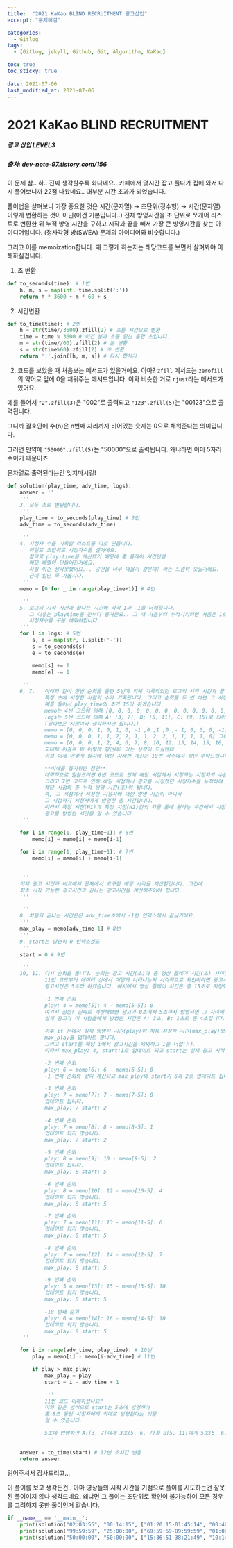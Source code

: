 ```yaml
---
title:  "2021 KaKao BLIND RECRUITMENT 광고삽입"
excerpt: "문제해설"

categories:
  - Gitlog
tags:
  - [Gitlog, jekyll, Github, Git, Algorithm, KaKao]

toc: true
toc_sticky: true
 
date: 2021-07-06
last_modified_at: 2021-07-06
---
```



# 2021 KaKao BLIND RECRUITMENT
##### 광고 삽입 LEVEL3
##### 출처: dev-note-97.tistory.com/156



이 문제 참.. 하.. 진짜 생각할수록 화나네요..
카페에서 몇시간 잡고 풀다가 집에 와서 다시 풀어보니까 22점 나왔네요..
대부분 시간 초과가 되었습니다.

풀이법을 살펴보니 가장 중요한 것은
시간(문자열) → 초단위(정수형) → 시간(문자열)
이렇게 변환하는 것이 아닌(이건 기본입니다..)
전체 방영시간을 초 단위로 쪼개어 리스트로 변환한 뒤 누적 방영 시간을 구하고
시작과 끝을 빼서 가장 큰 방영시간을 찾는 아이디어입니다.
(정사각형 방(SWEA) 문제의 아이디어와 비슷합니다.)

그리고 이를 memoization합니다. 왜 그렇게 하는지는 해당코드를 보면서 살펴봐야 이해하실겁니다.



1. 초 변환
``` python
def to_seconds(time): # 1번
    h, m, s = map(int, time.split(':'))
    return h * 3600 + m * 60 + s
```

2. 시간변환
```python
def to_time(time): # 2번
    h = str(time//3600).zfill(2) # 초를 시간으로 변환
    time = time % 3600 # 이건 분과 초를 합친 총합 초입니다.
    m = str(time//60).zfill(2) # 분 변환
    s = str(time%60).zfill(2) # 초 변환
    return ':'.join([h, m, s]) # 다시 합치기
```

2. 코드를 보았을 때 처음보는 메서드가 있을거에요. 아마?
`zfill` 메서드는 `zerofill`의 약어로 앞에 0을 채워주는 메서드입니다.
이와 비슷한 거로 `rjust`라는 메서드가 있어요.

예를 들어서
`"2".zfill(3)`은 "002"로 출력되고
`"123".zfill(5)`는 "00123"으로 출력됩니다.

그니까 괄호안에 수(n)은 n번째 자리까지 비어있는 숫자는 0으로 채워준다는 의미입니다.

그러면 만약에 `"50000".zfill(5)`는 "50000"으로 출력됩니다.
왜냐하면 이미 5자리 수이기 때문이죠.

문자열로 출력된다는건 잊지마시길!

``` python
def solution(play_time, adv_time, logs):
    answer = ''
    '''
    3. 모두 초로 변환합니다.
    '''
    play_time = to_seconds(play_time) # 3번
    adv_time = to_seconds(adv_time)

    '''
    4. 시청자 수를 기록할 리스트를 따로 만듭니다. 
       이걸로 초단위로 시청자수를 셀거에요.
       참고로 play-time을 계산했기 때문에 총 플레이 시간만큼
       메모 배열이 만들어진거에요.
       사실 이건 생각못했어요... 공간을 너무 먹을거 같은데? 라는 느낌이 오실거에요.
       근데 일단 쭉 가봅시다.
    '''
    memo = [0 for _ in range(play_time+1)] # 4번

    '''
    5. 로그의 시작 시간과 끝나는 시간에 각각 1과 -1을 더해줍니다.
       그 이유는 playtime을 전부다 돌거든요.. 그 때 처음부터 누적시키려면 처음은 1로 두고 마지막은 -1로 둬서
       시청자수를 구분 해줘야합니다.
    '''
    for l in logs: # 5번
        s, e = map(str, l.split('-'))
        s = to_seconds(s)
        e = to_seconds(e)

        memo[s] += 1
        memo[e] -= 1
    
    '''
    6, 7.   아래와 같이 한번 순회를 돌면 5번에 의해 기록되었던 로그의 시작 시간과 끝 시간에 의해
            특정 초에 시청한 사람의 수가 기록됩니다. 그리고 순회를 두 번 하면 그 시청자 수가 누적됩니다.
            예를 들어서 play_time의 초가 15라 하겠습니다.
            memo는 4번 코드에 의해 [0, 0, 0, 0, 0, 0, 0, 0, 0, 0, 0, 0, 0, 0, 0, 0] 이렇게 됩니다.
            logs는 5번 코드에 의해 A: [3, 7], B: [5, 11], C: [9, 15]로 되어있다고 하면 memo는 다음과 같이 바뀝니다.
            (알파벳은 사람이라 생각하시면 됩니다.)
            memo = [0, 0, 0, 1, 0, 1, 0, -1 ,0 ,1 ,0 ,- 1, 0, 0, 0, -1] 이를 6번 코드를 실행하면 다음과 같이 바뀝니다.
            memo = [0, 0, 0, 1, 1, 2, 2, 1, 1, 2, 2, 1, 1, 1, 1, 0] 그리고 이를 한번 더 7번으로 가면
            memo = [0, 0, 0, 1, 2, 4, 6, 7, 8, 10, 12, 13, 14, 15, 16, 16] 이렇게 바뀝니다.
            도대체 이걸로 뭐 어떻게 할건데? 라는 생각이 드실텐데
            이걸 이제 어떻게 할지에 대한 자세한 계산은 10번 각주에서 확인 부탁드립니다.

            **이해를 돕기위한 첨언**
            대략적으로 말씀드리면 6번 코드로 인해 해당 시점에서 시청하는 시청자의 수를 알 수 있습니다.
            그리고 7번 코드로 인해 해당 시점에서 광고를 시청했던 시청자수를 누적하여 계산하므로
            해당 시점의 총 누적 방영 시간(초)이 됩니다.
            즉, 그 시점에서 시청한 시청자에 대한 방영 시간이 아니라
            그 시점까지 시청자에게 방영한 총 시간입니다.
            따라서 특정 시점(H1)과 특정 시점(H2)간의 차를 통해 원하는 구간에서 시청자에게
            광고를 방영한 시간을 알 수 있습니다.
    '''

    for i in range(1, play_time+1): # 6번
        memo[i] = memo[i] + memo[i-1]
        
    for i in range(1, play_time+1): # 7번
        memo[i] = memo[i] + memo[i-1]
    

    '''
    이제 광고 시간과 비교해서 문제에서 요구한 해당 시각을 계산할겁니다. 그전에
    최초 시작 가능한 광고시간과 끝나는 광고시간을 계산해주어야 합니다.
    '''

    '''
    8. 처음의 끝나는 시간은은 adv_time초에서 -1한 인덱스에서 끝날거에요.
    '''
    max_play = memo[adv_time-1] # 8번
    '''
    9. start는 당연히 0 인덱스겠죠
    '''
    start = 0 # 9번

    '''
    10, 11. 다시 순회를 돕니다. 순회는 광고 시간(초)과 총 영상 플레이 시간(초) 사이만 할겁니다.
            11번 코드부터 데이터 상에서 어떻게 나타나는지 시각적으로 확인하려면 광고시간이 필요하겠네요.
            광고시간은 5초라 하겠습니다. 예시에서 영상 플레이 시간은 총 15초로 지정했으니까 다음과 같이 나오겠네요.

            -1 번째 순회
            play: 4 = memo[5]: 4 - memo[5-5]: 0
            여기서 잠깐! 진짜로 계산해보면 광고가 0초에서 5초까지 방영되면 그 사이에 본 사람은 2명(A, B)이고
            실제 광고가 이 사람들에게 방영한 시간은 A: 3초, B: 1초로 총 4초입니다.
            
            이후 if 문에서 실제 방영된 시간(play)이 처음 지정한 시간(max_play)보다 크므로
            max_play를 업데이트 합니다.
            그리고 start를 해당 i에서 광고시간을 제외하고 1을 더합니다.
            따라서 max_play: 4, start:1로 업데이트 되고 start는 실제 광고 시작 시간(인덱스 아님)입니다.

            -2 번째 순회
            play: 6 = memo[6]: 6 - memo[6-5]: 0
            -1 번째 순회와 같이 계산되고 max_play와 start가 6과 2로 업데이트 됩니다.

            -3 번째 순회
            play: 7 = memo[7]: 7 - memo[7-5]: 0
            업데이트 됩니다.
            max_play: 7 start: 2

            -4 번째 순회
            play: 7 = memo[8]: 8 - memo[8-5]: 1
            업데이트 되지 않습니다.
            max_play: 7 start: 2

            -5 번째 순회
            play: 8 = memo[9]: 10 - memo[9-5]: 2
            업데이트 됩니다.
            max_play: 8 start: 5

            -6 번째 순회
            play: 8 = memo[10]: 12 - memo[10-5]: 4
            업데이트 되지 않습니다.
            max_play: 8 start: 5

            -7 번째 순회
            play: 7 = memo[11]: 13 - memo[11-5]: 6
            업데이트 되지 않습니다.
            max_play: 8 start: 5

            -8 번째 순회
            play: 7 = memo[12]: 14 - memo[12-5]: 7
            업데이트 되지 않습니다.
            max_play: 8 start: 5

            -9 번째 순회
            play: 5 = memo[13]: 15 - memo[13-5]: 10
            업데이트 되지 않습니다.
            max_play: 8 start: 5

            -10 번째 순회
            play: 6 = memo[14]: 16 - memo[14-5]: 10
            업데이트 되지 않습니다.
            max_play: 8 start: 5
    '''

    for i in range(adv_time, play_time): # 10번
        play = memo[i] - memo[i-adv_time] # 11번

        if play > max_play:
            max_play = play
            start = i - adv_time + 1

            '''
            11번 코드 이해하셨나요?
            이와 같은 방식으로 start는 5초에 방영하여
            총 8초 동안 시청자에게 최대로 방영된다는 것을
            알 수 있습니다.

            5초에 반영하면 A:[3, 7]에게 3초(5, 6, 7)를 B[5, 11]에게 5초(5, 6, 7, 8, 9)를 반영하는 것임.
            '''
        
    answer = to_time(start) # 12번 초시간 변동
    return answer
```


읽어주셔서 감사드리고,,,

이 풀이를 보고 생각든건.. 아마 영상들의 시작 시간을 기점으로 풀이를 시도하는건 잘못된 풀이이지 않나 생각드네요.
왜냐면 그 풀이는 초단위로 확인이 불가능하여 모든 경우를 고려하지 못한 풀이인거 같습니다.

```python
if __name__ == '__main__':
    print(solution("02:03:55", "00:14:15", ["01:20:15-01:45:14", "00:40:31-01:00:00", "00:25:50-00:48:29", "01:30:59-01:53:29", "01:37:44-02:02:30"]))
    print(solution("99:59:59", "25:00:00", ["69:59:59-89:59:59", "01:00:00-21:00:00", "79:59:59-99:59:59", "11:00:00-31:00:00"]))
    print(solution("50:00:00", "50:00:00", ["15:36:51-38:21:49", "10:14:18-15:36:51", "38:21:49-42:51:45"]))
```